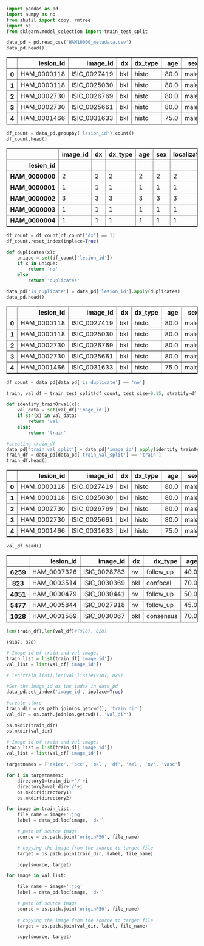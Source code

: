 ```python
import pandas as pd
import numpy as np
from shutil import copy, rmtree 
import os
from sklearn.model_selection import train_test_split
```


```python
data_pd = pd.read_csv('HAM10000_metadata.csv')
data_pd.head()
```




<div>
<style scoped>
    .dataframe tbody tr th:only-of-type {
        vertical-align: middle;
    }

    .dataframe tbody tr th {
        vertical-align: top;
    }

    .dataframe thead th {
        text-align: right;
    }
</style>
<table border="1" class="dataframe">
  <thead>
    <tr style="text-align: right;">
      <th></th>
      <th>lesion_id</th>
      <th>image_id</th>
      <th>dx</th>
      <th>dx_type</th>
      <th>age</th>
      <th>sex</th>
      <th>localization</th>
      <th>dataset</th>
    </tr>
  </thead>
  <tbody>
    <tr>
      <th>0</th>
      <td>HAM_0000118</td>
      <td>ISIC_0027419</td>
      <td>bkl</td>
      <td>histo</td>
      <td>80.0</td>
      <td>male</td>
      <td>scalp</td>
      <td>vidir_modern</td>
    </tr>
    <tr>
      <th>1</th>
      <td>HAM_0000118</td>
      <td>ISIC_0025030</td>
      <td>bkl</td>
      <td>histo</td>
      <td>80.0</td>
      <td>male</td>
      <td>scalp</td>
      <td>vidir_modern</td>
    </tr>
    <tr>
      <th>2</th>
      <td>HAM_0002730</td>
      <td>ISIC_0026769</td>
      <td>bkl</td>
      <td>histo</td>
      <td>80.0</td>
      <td>male</td>
      <td>scalp</td>
      <td>vidir_modern</td>
    </tr>
    <tr>
      <th>3</th>
      <td>HAM_0002730</td>
      <td>ISIC_0025661</td>
      <td>bkl</td>
      <td>histo</td>
      <td>80.0</td>
      <td>male</td>
      <td>scalp</td>
      <td>vidir_modern</td>
    </tr>
    <tr>
      <th>4</th>
      <td>HAM_0001466</td>
      <td>ISIC_0031633</td>
      <td>bkl</td>
      <td>histo</td>
      <td>75.0</td>
      <td>male</td>
      <td>ear</td>
      <td>vidir_modern</td>
    </tr>
  </tbody>
</table>
</div>




```python
df_count = data_pd.groupby('lesion_id').count()
df_count.head()
```




<div>
<style scoped>
    .dataframe tbody tr th:only-of-type {
        vertical-align: middle;
    }

    .dataframe tbody tr th {
        vertical-align: top;
    }

    .dataframe thead th {
        text-align: right;
    }
</style>
<table border="1" class="dataframe">
  <thead>
    <tr style="text-align: right;">
      <th></th>
      <th>image_id</th>
      <th>dx</th>
      <th>dx_type</th>
      <th>age</th>
      <th>sex</th>
      <th>localization</th>
      <th>dataset</th>
    </tr>
    <tr>
      <th>lesion_id</th>
      <th></th>
      <th></th>
      <th></th>
      <th></th>
      <th></th>
      <th></th>
      <th></th>
    </tr>
  </thead>
  <tbody>
    <tr>
      <th>HAM_0000000</th>
      <td>2</td>
      <td>2</td>
      <td>2</td>
      <td>2</td>
      <td>2</td>
      <td>2</td>
      <td>2</td>
    </tr>
    <tr>
      <th>HAM_0000001</th>
      <td>1</td>
      <td>1</td>
      <td>1</td>
      <td>1</td>
      <td>1</td>
      <td>1</td>
      <td>1</td>
    </tr>
    <tr>
      <th>HAM_0000002</th>
      <td>3</td>
      <td>3</td>
      <td>3</td>
      <td>3</td>
      <td>3</td>
      <td>3</td>
      <td>3</td>
    </tr>
    <tr>
      <th>HAM_0000003</th>
      <td>1</td>
      <td>1</td>
      <td>1</td>
      <td>1</td>
      <td>1</td>
      <td>1</td>
      <td>1</td>
    </tr>
    <tr>
      <th>HAM_0000004</th>
      <td>1</td>
      <td>1</td>
      <td>1</td>
      <td>1</td>
      <td>1</td>
      <td>1</td>
      <td>1</td>
    </tr>
  </tbody>
</table>
</div>




```python
df_count = df_count[df_count['dx'] == 1]
df_count.reset_index(inplace=True)
```


```python
def duplicates(x):
    unique = set(df_count['lesion_id'])
    if x in unique:
        return 'no' 
    else:
        return 'duplicates'
```


```python
data_pd['is_duplicate'] = data_pd['lesion_id'].apply(duplicates)
data_pd.head()
```




<div>
<style scoped>
    .dataframe tbody tr th:only-of-type {
        vertical-align: middle;
    }

    .dataframe tbody tr th {
        vertical-align: top;
    }

    .dataframe thead th {
        text-align: right;
    }
</style>
<table border="1" class="dataframe">
  <thead>
    <tr style="text-align: right;">
      <th></th>
      <th>lesion_id</th>
      <th>image_id</th>
      <th>dx</th>
      <th>dx_type</th>
      <th>age</th>
      <th>sex</th>
      <th>localization</th>
      <th>dataset</th>
      <th>is_duplicate</th>
    </tr>
  </thead>
  <tbody>
    <tr>
      <th>0</th>
      <td>HAM_0000118</td>
      <td>ISIC_0027419</td>
      <td>bkl</td>
      <td>histo</td>
      <td>80.0</td>
      <td>male</td>
      <td>scalp</td>
      <td>vidir_modern</td>
      <td>duplicates</td>
    </tr>
    <tr>
      <th>1</th>
      <td>HAM_0000118</td>
      <td>ISIC_0025030</td>
      <td>bkl</td>
      <td>histo</td>
      <td>80.0</td>
      <td>male</td>
      <td>scalp</td>
      <td>vidir_modern</td>
      <td>duplicates</td>
    </tr>
    <tr>
      <th>2</th>
      <td>HAM_0002730</td>
      <td>ISIC_0026769</td>
      <td>bkl</td>
      <td>histo</td>
      <td>80.0</td>
      <td>male</td>
      <td>scalp</td>
      <td>vidir_modern</td>
      <td>duplicates</td>
    </tr>
    <tr>
      <th>3</th>
      <td>HAM_0002730</td>
      <td>ISIC_0025661</td>
      <td>bkl</td>
      <td>histo</td>
      <td>80.0</td>
      <td>male</td>
      <td>scalp</td>
      <td>vidir_modern</td>
      <td>duplicates</td>
    </tr>
    <tr>
      <th>4</th>
      <td>HAM_0001466</td>
      <td>ISIC_0031633</td>
      <td>bkl</td>
      <td>histo</td>
      <td>75.0</td>
      <td>male</td>
      <td>ear</td>
      <td>vidir_modern</td>
      <td>duplicates</td>
    </tr>
  </tbody>
</table>
</div>




```python
df_count = data_pd[data_pd['is_duplicate'] == 'no']
```


```python
train, val_df = train_test_split(df_count, test_size=0.15, stratify=df_count['dx'])
```


```python
def identify_trainOrval(x):
    val_data = set(val_df['image_id'])
    if str(x) in val_data:
        return 'val'
    else:
        return 'train'

#creating train_df
data_pd['train_val_split'] = data_pd['image_id'].apply(identify_trainOrval)
train_df = data_pd[data_pd['train_val_split'] == 'train']
train_df.head()
```




<div>
<style scoped>
    .dataframe tbody tr th:only-of-type {
        vertical-align: middle;
    }

    .dataframe tbody tr th {
        vertical-align: top;
    }

    .dataframe thead th {
        text-align: right;
    }
</style>
<table border="1" class="dataframe">
  <thead>
    <tr style="text-align: right;">
      <th></th>
      <th>lesion_id</th>
      <th>image_id</th>
      <th>dx</th>
      <th>dx_type</th>
      <th>age</th>
      <th>sex</th>
      <th>localization</th>
      <th>dataset</th>
      <th>is_duplicate</th>
      <th>train_val_split</th>
    </tr>
  </thead>
  <tbody>
    <tr>
      <th>0</th>
      <td>HAM_0000118</td>
      <td>ISIC_0027419</td>
      <td>bkl</td>
      <td>histo</td>
      <td>80.0</td>
      <td>male</td>
      <td>scalp</td>
      <td>vidir_modern</td>
      <td>duplicates</td>
      <td>train</td>
    </tr>
    <tr>
      <th>1</th>
      <td>HAM_0000118</td>
      <td>ISIC_0025030</td>
      <td>bkl</td>
      <td>histo</td>
      <td>80.0</td>
      <td>male</td>
      <td>scalp</td>
      <td>vidir_modern</td>
      <td>duplicates</td>
      <td>train</td>
    </tr>
    <tr>
      <th>2</th>
      <td>HAM_0002730</td>
      <td>ISIC_0026769</td>
      <td>bkl</td>
      <td>histo</td>
      <td>80.0</td>
      <td>male</td>
      <td>scalp</td>
      <td>vidir_modern</td>
      <td>duplicates</td>
      <td>train</td>
    </tr>
    <tr>
      <th>3</th>
      <td>HAM_0002730</td>
      <td>ISIC_0025661</td>
      <td>bkl</td>
      <td>histo</td>
      <td>80.0</td>
      <td>male</td>
      <td>scalp</td>
      <td>vidir_modern</td>
      <td>duplicates</td>
      <td>train</td>
    </tr>
    <tr>
      <th>4</th>
      <td>HAM_0001466</td>
      <td>ISIC_0031633</td>
      <td>bkl</td>
      <td>histo</td>
      <td>75.0</td>
      <td>male</td>
      <td>ear</td>
      <td>vidir_modern</td>
      <td>duplicates</td>
      <td>train</td>
    </tr>
  </tbody>
</table>
</div>




```python
val_df.head()
```




<div>
<style scoped>
    .dataframe tbody tr th:only-of-type {
        vertical-align: middle;
    }

    .dataframe tbody tr th {
        vertical-align: top;
    }

    .dataframe thead th {
        text-align: right;
    }
</style>
<table border="1" class="dataframe">
  <thead>
    <tr style="text-align: right;">
      <th></th>
      <th>lesion_id</th>
      <th>image_id</th>
      <th>dx</th>
      <th>dx_type</th>
      <th>age</th>
      <th>sex</th>
      <th>localization</th>
      <th>dataset</th>
      <th>is_duplicate</th>
    </tr>
  </thead>
  <tbody>
    <tr>
      <th>6259</th>
      <td>HAM_0007326</td>
      <td>ISIC_0028783</td>
      <td>nv</td>
      <td>follow_up</td>
      <td>40.0</td>
      <td>male</td>
      <td>abdomen</td>
      <td>vidir_molemax</td>
      <td>no</td>
    </tr>
    <tr>
      <th>823</th>
      <td>HAM_0003514</td>
      <td>ISIC_0030369</td>
      <td>bkl</td>
      <td>confocal</td>
      <td>70.0</td>
      <td>male</td>
      <td>face</td>
      <td>vidir_modern</td>
      <td>no</td>
    </tr>
    <tr>
      <th>4051</th>
      <td>HAM_0000479</td>
      <td>ISIC_0030441</td>
      <td>nv</td>
      <td>follow_up</td>
      <td>50.0</td>
      <td>male</td>
      <td>back</td>
      <td>vidir_molemax</td>
      <td>no</td>
    </tr>
    <tr>
      <th>5477</th>
      <td>HAM_0005844</td>
      <td>ISIC_0027918</td>
      <td>nv</td>
      <td>follow_up</td>
      <td>45.0</td>
      <td>male</td>
      <td>foot</td>
      <td>vidir_molemax</td>
      <td>no</td>
    </tr>
    <tr>
      <th>1028</th>
      <td>HAM_0001589</td>
      <td>ISIC_0030067</td>
      <td>bkl</td>
      <td>consensus</td>
      <td>70.0</td>
      <td>male</td>
      <td>face</td>
      <td>vidir_molemax</td>
      <td>no</td>
    </tr>
  </tbody>
</table>
</div>




```python
len(train_df),len(val_df)#(9187, 828)
```




    (9187, 828)




```python
# Image id of train and val images
train_list = list(train_df['image_id'])
val_list = list(val_df['image_id'])

# len(train_list),len(val_list)#(9187, 828)

#Set the image_id as the index in data_pd
data_pd.set_index('image_id', inplace=True)
```


```python
#create store
train_dir = os.path.join(os.getcwd(), 'train_dir')
val_dir = os.path.join(os.getcwd(), 'val_dir')
```


```python
os.mkdir(train_dir)
os.mkdir(val_dir)
```


```python
# Image id of train and val images
train_list = list(train_df['image_id'])
val_list = list(val_df['image_id'])
```


```python
targetnames = ['akiec', 'bcc', 'bkl', 'df', 'mel', 'nv', 'vasc']
```


```python
for i in targetnames:
    directory1=train_dir+'/'+i
    directory2=val_dir+'/'+i
    os.mkdir(directory1)
    os.mkdir(directory2)
```


```python
for image in train_list:
    file_name = image+'.jpg'
    label = data_pd.loc[image, 'dx']

    # path of source image 
    source = os.path.join('originP50', file_name)

    # copying the image from the source to target file
    target = os.path.join(train_dir, label, file_name)

    copy(source, target)
```


```python
for image in val_list:

    file_name = image+'.jpg'
    label = data_pd.loc[image, 'dx']

    # path of source image 
    source = os.path.join('originP50', file_name)
    
    # copying the image from the source to target file
    target = os.path.join(val_dir, label, file_name)

    copy(source, target)
```


```python

```
